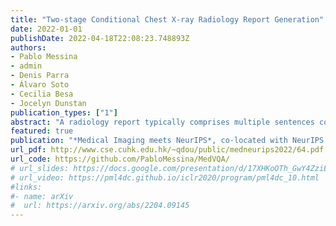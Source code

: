 ```yaml
---
title: "Two-stage Conditional Chest X-ray Radiology Report Generation"
date: 2022-01-01
publishDate: 2022-04-18T22:08:23.748893Z
authors:
- Pablo Messina
- admin
- Denis Parra
- Álvaro Soto
- Cecilia Besa
- Jocelyn Dunstan
publication_types: ["1"]
abstract: "A radiology report typically comprises multiple sentences covering different aspects of an imaging examination. With some preprocessing effort, these sentences can be regrouped according to a predefined set of topics, allowing us to implement a straightforward two-stage model for chest X-ray radiology report generation. Firstly, a topic classifier detects relevant findings or abnormalities in an image. Secondly, a conditional report generator outputs sentences from an image conditioned on a given topic. We present experimental results on the test split of the MIMIC-CXR dataset for each stage separately and the system as a whole. Most notably, the proposed model outperforms previous works on several medical correctness metrics based on the CheXpert labeler, establishing a new state-of-the-art. The source code is available at https://github.com/PabloMessina/MedVQA/."
featured: true
publication: "*Medical Imaging meets NeurIPS*, co-located with NeurIPS 2022, New Orleans, USA. (to appear)"
url_pdf: http://www.cse.cuhk.edu.hk/~qdou/public/medneurips2022/64.pdf
url_code: https://github.com/PabloMessina/MedVQA/
# url_slides: https://docs.google.com/presentation/d/17XHKoOTh_GwY4ZziEBH4qWJl8BkJ4P98HXxZAmUwR6g/edit#slide=id.g7fa90aae96_0_23
# url_video: https://pml4dc.github.io/iclr2020/program/pml4dc_10.html
#links:
#- name: arXiv
#  url: https://arxiv.org/abs/2204.09145
---
```



